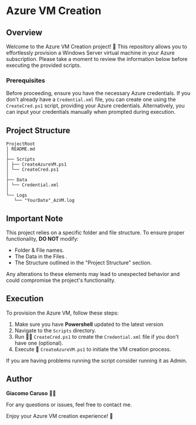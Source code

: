 # Azure VM Creation

## Overview

Welcome to the Azure VM Creation project! 🚀 This repository allows you to effortlessly provision a Windows Server virtual machine in your Azure subscription. Please take a moment to review the information below before executing the provided scripts.

### Prerequisites

Before proceeding, ensure you have the necessary Azure credentials. If you don't already have a `Credential.xml` file, you can create one using the `CreateCred.ps1` script, providing your Azure credentials. Alternatively, you can input your credentials manually when prompted during execution.

## Project Structure

```
ProjectRoot
│ README.md
│ 
├── Scripts
│ ├── CreateAzureVM.ps1
│ └── CreateCred.ps1
│
├── Data
│ └── Credential.xml
│
└── Logs
   └── "YourDate"_AzVM.log
```

## Important Note

This project relies on a specific folder and file structure. To ensure proper functionality, **DO NOT** modify:

- Folder & File names.
- The Data in the Files .
- The Structure outlined in the "Project Structure" section.

Any alterations to these elements may lead to unexpected behavior and could compromise the project's functionality.

## Execution

To provision the Azure VM, follow these steps:

1. Make sure you have **Powershell** updated to the latest version
2. Navigate to the `Scripts` directory.
3. Run 🏃‍♂️ `CreateCred.ps1` to create the `Credential.xml` file if you don't have one (optional).
4. Execute 🚀 `CreateAzureVM.ps1` to initiate the VM creation process.

If you are having problems running the script consider running it as Admin.

## Author

**Giacomo Caruso** 👨‍💻

For any questions or issues, feel free to contact me.

Enjoy your Azure VM creation experience! 🎉
